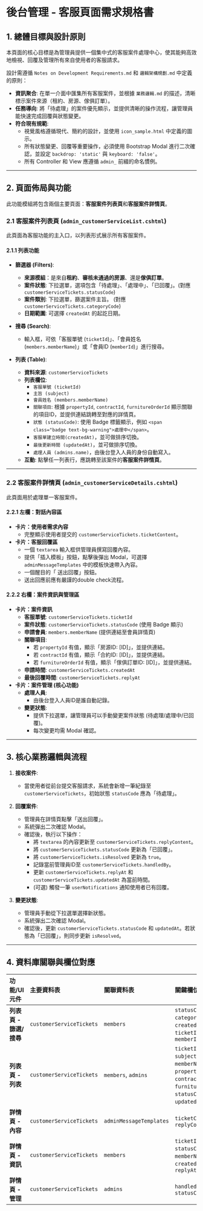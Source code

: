 # 後台管理 - 客服頁面需求規格書

## 1. 總體目標與設計原則

本頁面的核心目標是為管理員提供一個集中式的客服案件處理中心，使其能夠高效地檢視、回覆及管理所有來自使用者的客服請求。

設計需遵循 `Notes on Development Requirements.md` 和 `邏輯架構規劃.md` 中定義的原則：

-   **資訊聚合**: 在單一介面中匯集所有客服案件，並根據 `業務邏輯.md` 的描述，清晰標示案件來源（租約、房源、傢俱訂單）。
-   **任務導向**: 將「待處理」的案件優先顯示，並提供清晰的操作流程，讓管理員能快速完成回覆與狀態變更。
-   **符合現有規範**:
    -   視覺風格遵循現代、簡約的設計，並使用 `icon_sample.html` 中定義的圖示。
    -   所有狀態變更、回覆等重要操作，必須使用 Bootstrap Modal 進行二次確認，並設定 `backdrop: 'static'` 與 `keyboard: 'false'`。
    -   所有 Controller 和 View 應遵循 `admin_` 前綴的命名慣例。

---

## 2. 頁面佈局與功能

此功能模組將包含兩個主要頁面：**客服案件列表頁**和**客服案件詳情頁**。

### 2.1 客服案件列表頁 (`admin_customerServiceList.cshtml`)

此頁面為客服功能的主入口，以列表形式展示所有客服案件。

#### 2.1.1 列表功能

-   **篩選器 (Filters)**:
    -   **來源模組**：是來自**租約**、**審核未通過的房源**、還是**傢俱訂單**。
    -   **案件狀態**: 下拉選單，選項包含「待處理」、「處理中」、「已回覆」。(對應 `customerServiceTickets.statusCode`)
    -   **案件類別**: 下拉選單，篩選案件主旨。 (對應 `customerServiceTickets.categoryCode`)
    -   **日期範圍**: 可選擇 `createdAt` 的起訖日期。
    
-   **搜尋 (Search)**:
    -   輸入框，可依「客服單號 (`ticketId`)」、「會員姓名 (`members.memberName`)」或「會員ID (`memberId`)」進行搜尋。
-   **列表 (Table)**:
    -   **資料來源**: `customerServiceTickets`
    -   **列表欄位**:
        -   `客服單號 (ticketId)`
        -   `主旨 (subject)`
        -   `會員姓名 (members.memberName)`
        -   `關聯項目`: 根據 `propertyId`, `contractId`, `furnitureOrderId` 顯示關聯的項目ID，並提供連結跳轉至對應的詳情頁。
        -   `狀態 (statusCode)`: 使用 Badge 標籤顯示，例如 `<span class="badge text-bg-warning">處理中</span>`。
        -   `客服單建立時間(createdAt)`，並可做排序切換。
        -   `最後更新時間 (updatedAt)`，並可做排序切換。
        -   `處理人員 (admins.name)`，由後台登入人員的身份自動寫入。
    -   **互動**: 點擊任一列表行，應跳轉至該案件的**客服案件詳情頁**。

---

### 2.2 客服案件詳情頁 (`admin_customerServiceDetails.cshtml`)

此頁面用於處理單一客服案件。

#### 2.2.1 左欄：對話內容區

-   **卡片：使用者需求內容**
    -   完整顯示使用者提交的 `customerServiceTickets.ticketContent`。
-   **卡片：客服回覆區**
    -   一個 `textarea` 輸入框供管理員撰寫回覆內容。
    -   提供「插入模板」按鈕，點擊後彈出 Modal，可選擇 `adminMessageTemplates` 中的模板快速帶入內容。
    -   一個醒目的「<i class="bi bi-chat-right-text-fill"></i> 送出回覆」按鈕。
    -   送出回應前應有嚴謹的double check流程。

#### 2.2.2 右欄：案件資訊與管理區

-   **卡片：案件資訊**
    -   **客服單號**: `customerServiceTickets.ticketId`
    -   **案件狀態**: `customerServiceTickets.statusCode` (使用 Badge 顯示)
    -   **申請會員**: `members.memberName` (提供連結至會員詳情頁)
    -   **關聯項目**:
        -   若 `propertyId` 有值，顯示「房源ID: [ID]」，並提供連結。
        -   若 `contractId` 有值，顯示「合約ID: [ID]」，並提供連結。
        -   若 `furnitureOrderId` 有值，顯示「傢俱訂單ID: [ID]」，並提供連結。
    -   **申請時間**: `customerServiceTickets.createdAt`
    -   **最後回覆時間**: `customerServiceTickets.replyAt`
-   **卡片：案件管理 (核心功能)**
    -   **處理人員**:
        -   由後台登入人員ID是誰自動記錄。
    -   **變更狀態**:
        -   提供下拉選單，讓管理員可以手動變更案件狀態 (待處理/處理中/已回覆)。
        -   每次變更均需 Modal 確認。

---

## 3. 核心業務邏輯與流程

1.  **接收案件**:
    -   當使用者從前台提交客服請求，系統會新增一筆紀錄至 `customerServiceTickets`，初始狀態 `statusCode` 應為「待處理」。

2.  **回覆案件**:
    -   管理員在詳情頁點擊「送出回覆」。
    -   系統彈出二次確認 Modal。
    -   確認後，執行以下操作：
        -   將 `textarea` 的內容更新至 `customerServiceTickets.replyContent`。
        -   將 `customerServiceTickets.statusCode` 更新為「已回覆」。
        -   將 `customerServiceTickets.isResolved` 更新為 `true`。
        -   記錄當前管理員ID至 `customerServiceTickets.handledBy`。
        -   更新 `customerServiceTickets.replyAt` 和 `customerServiceTickets.updatedAt` 為當前時間。
        -   (可選) 觸發一筆 `userNotifications` 通知使用者已有回覆。

3.  **變更狀態**:
    -   管理員手動從下拉選單選擇新狀態。
    -   系統彈出二次確認 Modal。
    -   確認後，更新 `customerServiceTickets.statusCode` 和 `updatedAt`。若狀態為「已回覆」，則同步更新 `isResolved`。

---

## 4. 資料庫關聯與欄位對應

| 功能/UI元件 | 主要資料表 | 關聯資料表 | 關鍵欄位 |
| :--- | :--- | :--- | :--- |
| **列表頁 - 篩選/搜尋** | `customerServiceTickets` | `members` | `statusCode`, `categoryCode`, `createdAt`, `ticketId`, `memberId` |
| **列表頁 - 列表** | `customerServiceTickets` | `members`, `admins` | `ticketId`, `subject`, `memberName`, `propertyId`, `contractId`, `furnitureOrderId`, `statusCode`, `updatedAt`, `name` |
| **詳情頁 - 內容** | `customerServiceTickets` | `adminMessageTemplates` | `ticketContent`, `replyContent` |
| **詳情頁 - 資訊** | `customerServiceTickets` | `members` | `ticketId`, `statusCode`, `memberName`, `createdAt`, `replyAt` |
| **詳情頁 - 管理** | `customerServiceTickets` | `admins` | `handledBy`, `statusCode` |